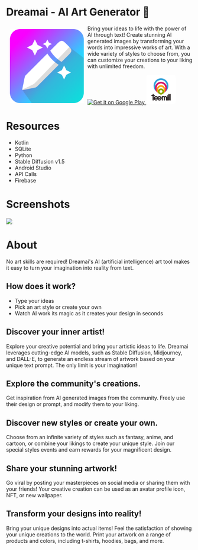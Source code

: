 # Dreamai - AI Art Generator 🎨

<img src="logo.png" align="left"
width="200" hspace="10" vspace="10">

Bring your ideas to life with the power of AI through text! Create stunning AI generated images by transforming your words into impressive works of art. With a wide variety of styles to choose from, you can customize your creations to your liking with unlimited freedom.

<p align="left">
<a href="https://play.google.com/store/apps/details?id=com.dreamai.aiartgenerator">
    <img alt="Get it on Google Play"
        height="80"
        src="https://play.google.com/intl/en_us/badges/images/generic/en_badge_web_generic.png" />
</a>
<a href="https://dreamai.teemill.com/">
    <img alt="Get it on Teemill"
        height="80"
		style="border-radius:10%"
        src="teemill.jpg" />
</a>  

# Resources

- Kotlin
- SQLite
- Python
- Stable Diffusion v1.5
- Android Studio
- API Calls
- Firebase


# Screenshots

<img src="collage.png" align="center">

# About

No art skills are required! Dreamai's AI (artificial intelligence) art tool makes it easy to turn your imagination into reality from text.

## How does it work?

- Type your ideas
- Pick an art style or create your own
- Watch AI work its magic as it creates your design in seconds

## Discover your inner artist!

Explore your creative potential and bring your artistic ideas to life. Dreamai leverages cutting-edge AI models, such as Stable Diffusion, Midjourney, and DALL-E, to generate an endless stream of artwork based on your unique text prompt. The only limit is your imagination!

## Explore the community's creations.

Get inspiration from AI generated images from the community. Freely use their design or prompt, and modify them to your liking.

## Discover new styles or create your own.

Choose from an infinite variety of styles such as fantasy, anime, and cartoon, or combine your likings to create your unique style. Join our special styles events and earn rewards for your magnificent design.

## Share your stunning artwork!

Go viral by posting your masterpieces on social media or sharing them with your friends! Your creative creation can be used as an avatar profile icon, NFT, or new wallpaper.

## Transform your designs into reality!

Bring your unique designs into actual items! Feel the satisfaction of showing your unique creations to the world. Print your artwork on a range of products and colors, including t-shirts, hoodies, bags, and more.
